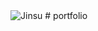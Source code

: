 <img alt="Jinsu" src="https://img.shields.io/badge/Created%20by-Jinsu-gray.svg?style=flat&colorA=navy&colorB=gray" />
# portfolio

